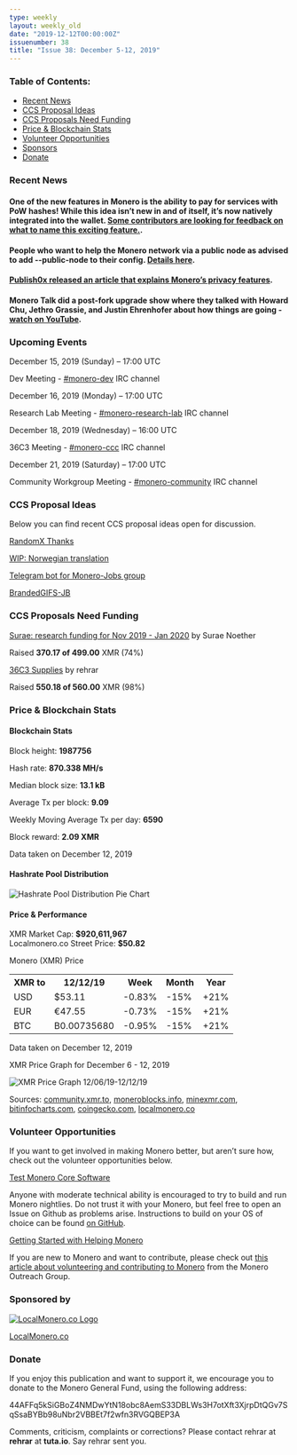 ```yaml
---
type: weekly
layout: weekly_old
date: "2019-12-12T00:00:00Z"
issuenumber: 38
title: "Issue 38: December 5-12, 2019"
---
```


<h3>Table of Contents:</h3>
<ul class="contents">
    <li><a href="#news">Recent News</a></li>
    <li><a href="#ideas">CCS Proposal Ideas</a></li>
    <li><a href="#proposals">CCS Proposals Need Funding</a></li>
    <li><a href="#stats">Price & Blockchain Stats</a></li>
    <li><a href="#volunteer">Volunteer Opportunities</a></li>
    <li><a href="#sponsor">Sponsors</a></li>
    <li><a href="#donate">Donate</a></li>
</ul>

<h3 id="news">Recent News</h3>

<div class="newsbyte">
    <h4>One of the new features in Monero is the ability to pay for services with PoW hashes! While this idea isn’t new in and of itself, it’s now natively integrated into the wallet. <a href="https://www.reddit.com/r/Monero/comments/e9ix5r/cool_sexy_name_for_the_new_pay_rpc_thing/" target="_blank">Some contributors are looking for feedback on what to name this exciting feature.</a>.
    </h4>
</div>

<div class="newsbyte">
    <h4>People who want to help the Monero network via a public node as advised to add --public-node to their config. <a href="https://www.reddit.com/r/Monero/comments/e84zo8/public_rpc_node_providers_remote_node_providers/" target="_blank">Details here</a>.
    </h4>
</div>

<div class="newsbyte">
    <h4><a href="https://www.publish0x.com/treepi/how-moneros-privacy-features-actually-keep-your-information-xezvyq" target="_blank">Publish0x released an article that explains Monero’s privacy features</a>.
    </h4>
</div>

<div class="newsbyte">
    <h4>Monero Talk did a post-fork upgrade show where they talked with Howard Chu, Jethro Grassie, and Justin Ehrenhofer about how things are going - <a href="https://youtu.be/5xDPSCEwvZU" target="_blank">watch on YouTube</a>.
    </h4>
</div>



<h3 id="events">Upcoming Events</h3>

<div class="event">
    <p class="date" markdown="1">December 15, 2019 (Sunday) – 17:00 UTC</p>
    <p markdown="1">Dev Meeting - <a href="irc://chat.freenode.net/#monero-dev" target="_blank">#monero-dev</a> IRC channel</p>
</div>

<div class="event">
    <p class="date" markdown="1">December 16, 2019 (Monday) – 17:00 UTC</p>
    <p markdown="1">Research Lab Meeting - <a href="irc://chat.freenode.net/#monero-research-lab" target="_blank">#monero-research-lab</a> IRC channel</p>
</div>

<div class="event">
    <p class="date" markdown="1">December 18, 2019 (Wednesday) – 16:00 UTC</p>
    <p markdown="1">36C3 Meeting - <a href="irc://chat.freenode.net/#monero-ccc" target="_blank">#monero-ccc</a> IRC channel</p>
</div>

<div class="event">
    <p class="date" markdown="1">December 21, 2019 (Saturday) – 17:00 UTC</p>
    <p markdown="1">Community Workgroup Meeting - <a href="irc://chat.freenode.net/#monero-community" target="_blank">#monero-community</a> IRC channel</p>
</div>

<h3 id="ideas">CCS Proposal Ideas</h3>

<p>Below you can find recent CCS proposal ideas open for discussion.</p>

<div class="proposal">
<p><a href="https://repo.getmonero.org/monero-project/ccs-proposals/merge_requests/107" target="_blank">RandomX Thanks</a></p>
</div>

<div class="proposal">
<p><a href="https://repo.getmonero.org/monero-project/ccs-proposals/merge_requests/102" target="_blank">WIP: Norwegian translation</a></p>
</div>

<div class="proposal">
<p><a href="https://repo.getmonero.org/monero-project/ccs-proposals/merge_requests/91" target="_blank">Telegram bot for Monero-Jobs group</a></p>
</div>

<div class="proposal">
<p><a href="https://repo.getmonero.org/monero-project/ccs-proposals/merge_requests/88" target="_blank">BrandedGIFS-JB</a></p>
</div>

<h3 id="proposals">CCS Proposals Need Funding</h3>

<div class="proposal">
    <p><a href="https://ccs.getmonero.org/proposals/surae-q4-funding-2019.html" target="_blank">Surae: research funding for Nov 2019 - Jan 2020</a> by Surae Noether</p>
    <p>Raised <b>370.17 of 499.00</b> XMR (74%)</p>
</div>

<div class="proposal">
    <p><a href="https://ccs.getmonero.org/proposals/36c3.html" target="_blank">36C3 Supplies</a> by rehrar</p>
    <p>Raised <b>550.18 of 560.00</b> XMR (98%)</p>
</div>

<h3 id="stats">Price & Blockchain Stats</h3>

<h4 class="stat">Blockchain Stats</h4>

<div class="bcstats">
    <p>Block height: <b>1987756</b></p>
    <p>Hash rate: <b>870.338 MH/s</b></p>
    <p>Median block size: <b>13.1 kB</b></p>
    <p>Average Tx per block: <b>9.09</b></p>
    <p>Weekly Moving Average Tx per day: <b>6590</b></p>
    <p>Block reward: <b>2.09 XMR</b></p>
</div>
<p class="note">Data taken on December 12, 2019</p>

<h4 class="stat">Hashrate Pool Distribution</h4>
<p><img src="/img/hashrate-pool-distribution-1212.png" alt="Hashrate Pool Distribution Pie Chart"/></p>

<h4 class="stat">Price & Performance</h4>

<div class="price-intro">XMR Market Cap: <b>$920,611,967</b><br>Localmonero.co Street Price: <b>$50.82</b></div>

<p class="table-title">Monero (XMR) Price</p>
<table class="price-table">
  <tr class="row1">
    <th>XMR to</th>
    <th>12/12/19</th>
    <th>Week</th>
    <th>Month</th>
    <th>Year</th>
  </tr>
  <tr>
    <td data-th="XMR to">USD</td>
    <td data-th="12/12/19">$53.11</td>
    <td data-th="Week" class="red">-0.83%</td>
    <td data-th="Month" class="red">-15%</td>
    <td data-th="Year" class="green">+21%</td>
  </tr>
  <tr class="row3">
    <td data-th="XMR to">EUR</td>
    <td data-th="12/12/19">€47.55</td>
    <td data-th="Week" class="red">-0.73%</td>
    <td data-th="Month" class="red">-15%</td>
    <td data-th="Year" class="green">+21%</td>
  </tr>
  <tr>
    <td data-th="XMR to">BTC</td>
    <td data-th="12/12/19">B0.00735680</td>
    <td data-th="Week" class="red">-0.95%</td>
    <td data-th="Month" class="red">-15%</td>
    <td data-th="Year" class="green">+21%</td>
  </tr>
</table>
<p class="note">Data taken on December 12, 2019</p>

<p class="table-title">XMR Price Graph for December 6 - 12, 2019</p>

![XMR Price Graph 12/06/19-12/12/19](/img/weekly-chart-1212.png "XMR Price Graph 12/06/19-12/12/19") 

Sources: <a href="https://community.xmr.to/explorer/mainnet/" target="_blank">community.xmr.to</a>, <a href="https://moneroblocks.info/stats/transaction-stats" target="_blank">moneroblocks.info</a>, <a href="https://minexmr.com/pools.html" target="_blank">minexmr.com</a>, <a href="https://bitinfocharts.com/monero/" target="_blank">bitinfocharts.com</a>, <a href="https://www.coingecko.com/" target="_blank">coingecko.com</a>, <a href="https://localmonero.co/" target="_blank">localmonero.co</a>

<h3 id="volunteer">Volunteer Opportunities</h3>

<p>If you want to get involved in making Monero better, but aren’t sure how, check out the volunteer opportunities below.</p>

<div class="newsbyte">
    <p class="date"><a href="https://github.com/monero-project/monero" target="_blank">Test Monero Core Software</a></p>
    <p>Anyone with moderate technical ability is encouraged to try to build and run Monero nightlies. Do not trust it with your Monero, but feel free to open an Issue on Github as problems arise. Instructions to build on your OS of choice can be found <a href="https://github.com/monero-project/monero#compiling-monero-from-source" target="_blank">on GitHub</a>. </p>
</div>

<div class="newsbyte">
    <p class="date"><a href="https://github.com/monero-project/monero" target="_blank">Getting Started with Helping Monero</a></p>
    <p>If you are new to Monero and want to contribute, please check out <a href="https://www.monerooutreach.org/stories/getting-started-helping-monero.php" target="_blank">this article about volunteering and contributing to Monero</a> from the Monero Outreach Group. </p>
</div>

<h3 id="sponsor">Sponsored by</h3>

<p><a href="https://localmonero.co/" target="_blank"><img src="/img/localmonero-logo.png" alt="LocalMonero.co Logo" class="localmonero"></a></p>

<p class="text-center"><a href="https://localmonero.co/" target="_blank">LocalMonero.co</a></p>

<h3 id="donate">Donate</h3>

<p markdown="1">If you enjoy this publication and want to support it, we encourage you to donate to the Monero General Fund, using the following address:</p>

<p class="address" markdown="1">44AFFq5kSiGBoZ4NMDwYtN18obc8AemS33DBLWs3H7otXft3XjrpDtQGv7SqSsaBYBb98uNbr2VBBEt7f2wfn3RVGQBEP3A</p>

<!--p><a href="monero:44AFFq5kSiGBoZ4NMDwYtN18obc8AemS33DBLWs3H7otXft3XjrpDtQGv7SqSsaBYBb98uNbr2VBBEt7f2wfn3RVGQBEP3A" class="qr"><img src="/img/donate-monero.png"></a></p-->

Comments, criticism, complaints or corrections? Please contact rehrar at **rehrar** at **tuta.io**. Say rehrar sent you.